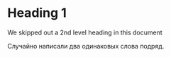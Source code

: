 
# Heading 1

We skipped out a 2nd level heading in this  document

Случайно написали два одинаковых слова подряд.
